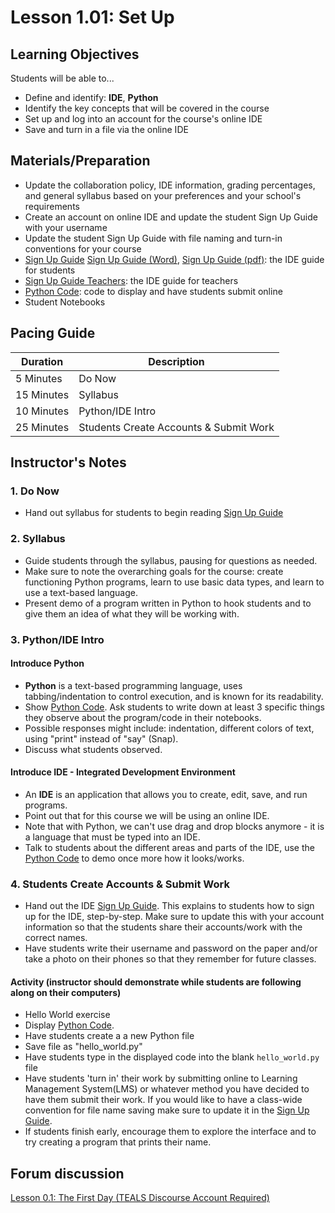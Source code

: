 # Lesson 1.01: Set Up

## Learning Objectives
Students will be able to...

* Define and identify: **IDE**, **Python**
* Identify the key concepts that will be covered in the course
* Set up and log into an account for the course's online IDE
* Save and turn in a file via the online IDE

## Materials/Preparation
* Update the collaboration policy, IDE information, grading percentages, and general syllabus based on your preferences and your school's requirements
* Create an account on online IDE and update the student Sign Up Guide with your username
* Update the student Sign Up Guide with file naming and turn-in conventions for your course
* [Sign Up Guide](python_replit_sign_up.md) [Sign Up Guide (Word)], [Sign Up Guide (pdf)]: the IDE guide for students 
* [Sign Up Guide Teachers]: the IDE guide for teachers
* [Python Code]: code to display and have students submit online
* Student Notebooks

## Pacing Guide
| **Duration**   | **Description** |
| ---------- | ----------- |
| 5 Minutes  | Do Now      |
| 15 Minutes | Syllabus    |
| 10 Minutes | Python/IDE Intro |
| 25 Minutes | Students Create Accounts & Submit Work |

## Instructor's Notes

### 1. Do Now
* Hand out syllabus for students to begin reading [Sign Up Guide](python_replit_sign_up.md)

### 2. Syllabus
* Guide students through the syllabus, pausing for questions as needed.
* Make sure to note the overarching goals for the course: create functioning Python programs, learn to use basic data types, and learn to use a text-based language.
* Present demo of a program written in Python to hook students and to give them an idea of what they will be working with.

### 3. Python/IDE Intro

#### Introduce Python
* **Python** is a text-based programming language, uses tabbing/indentation to control execution, and is known for its readability. 
* Show [Python Code].  Ask students to write down at least 3 specific things they observe about the program/code in their notebooks.
* Possible responses might include: indentation, different colors of text, using "print" instead of "say" (Snap).
* Discuss what students observed.

#### Introduce IDE - Integrated Development Environment 
* An **IDE** is an application that allows you to create, edit, save, and run programs.
* Point out that for this course we will be using an online IDE.
* Note that with Python, we can't use drag and drop blocks anymore - it is a language that must be typed into an IDE. 
* Talk to students about the different areas and parts of the IDE, use the [Python Code] to demo once more how it looks/works.

### 4. Students Create Accounts & Submit Work
* Hand out the IDE [Sign Up Guide](python_replit_sign_up.md). 
This explains to students how to sign up for the IDE, step-by-step. Make sure to update this with your account information so that the students share their accounts/work with the correct names.
* Have students write their username and password on the paper and/or take a photo on their phones so that they remember for future classes.

#### Activity (instructor should demonstrate while students are following along on their computers)
* Hello World exercise
* Display [Python Code].  
* Have students create a a new Python file
* Save file as "hello_world.py"
* Have students type in the displayed code into the blank `hello_world.py` file
* Have students 'turn in' their work by submitting online to Learning Management System(LMS) or whatever method you have decided to have them submit their work. If you would like to have a class-wide convention for file name saving make sure to update it in the [Sign Up Guide](python_replit_sign_up.md). 
* If students finish early, encourage them to explore the interface and to try creating a program that prints their name.

## Forum discussion
[Lesson 0.1: The First Day (TEALS Discourse Account Required)](https://forums.tealsk12.org/c/2nd-semester-unit-1/1-01-set-up)

[Python Code]:https://teals-introcs.gitbooks.io/2nd-semester-introduction-to-computer-science-pri/content/units/1_unit/01_lesson/hello_world.py

[Sign Up Guide (Word)]:https://github.com/TEALSK12/2nd-semester-introduction-to-computer-science/raw/master/units/1_unit/replit_student.docx
[Sign Up Guide Teachers]:python_replit_sign_up_teacher.md
[Sign Up Guide (pdf)]:https://github.com/TEALSK12/2nd-semester-introduction-to-computer-science/raw/master/units/1_unit/replit_student.pdf

